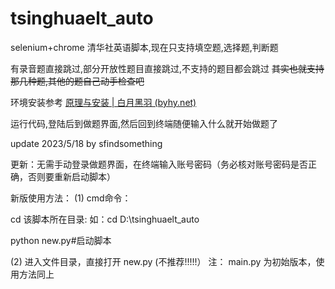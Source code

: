 # tsinghuaelt_auto
 selenium+chrome 清华社英语脚本,现在只支持填空题,选择题,判断题

有录音题直接跳过,部分开放性题目直接跳过,不支持的题目都会跳过 ~~其实也就支持那几种题,其他的题自己动手检查吧~~

环境安装参考 [原理与安装 | 白月黑羽 (byhy.net)](https://www.byhy.net/tut/auto/selenium/01/#安装)

运行代码,登陆后到做题界面,然后回到终端随便输入什么就开始做题了


update 2023/5/18 by sfindsomething

更新：无需手动登录做题界面，在终端输入账号密码（务必核对账号密码是否正确，否则要重新启动脚本）

新版使用方法：
(1) cmd命令： 

cd 该脚本所在目录: 如：cd D:\tsinghuaelt_auto

python  new.py#启动脚本

(2) 进入文件目录，直接打开 new.py (不推荐!!!!!）
注： main.py 为初始版本，使用方法同上
